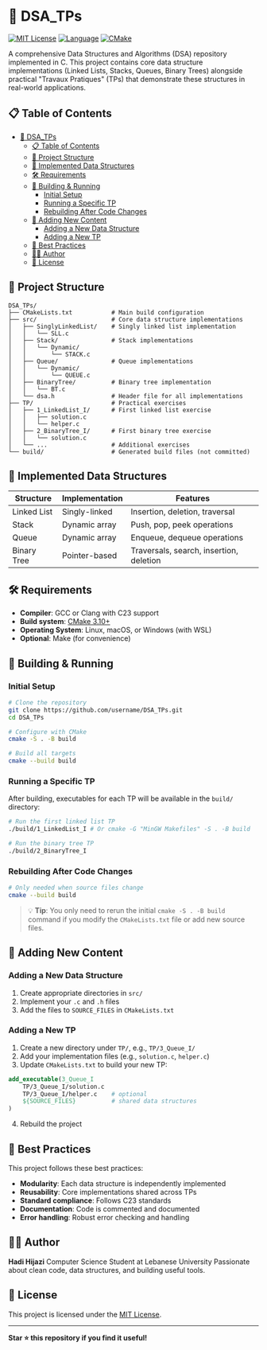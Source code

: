 # 🧩 DSA_TPs

[![MIT License](https://img.shields.io/badge/License-MIT-green.svg)](LICENSE)
[![Language](https://img.shields.io/badge/language-C23-blue.svg)](https://en.cppreference.com/w/c/23)
[![CMake](https://img.shields.io/badge/build-CMake-brightgreen.svg)](https://cmake.org/)

A comprehensive Data Structures and Algorithms (DSA) repository implemented in C. This project contains core data structure implementations (Linked Lists, Stacks, Queues, Binary Trees) alongside practical "Travaux Pratiques" (TPs) that demonstrate these structures in real-world applications.

## 📋 Table of Contents

- [🧩 DSA\_TPs](#-dsa_tps)
  - [📋 Table of Contents](#-table-of-contents)
  - [📁 Project Structure](#-project-structure)
  - [🔢 Implemented Data Structures](#-implemented-data-structures)
  - [🛠️ Requirements](#️-requirements)
  - [🚀 Building \& Running](#-building--running)
    - [Initial Setup](#initial-setup)
    - [Running a Specific TP](#running-a-specific-tp)
    - [Rebuilding After Code Changes](#rebuilding-after-code-changes)
  - [📝 Adding New Content](#-adding-new-content)
    - [Adding a New Data Structure](#adding-a-new-data-structure)
    - [Adding a New TP](#adding-a-new-tp)
  - [💼 Best Practices](#-best-practices)
  - [👨‍💻 Author](#-author)
  - [📄 License](#-license)

## 📁 Project Structure

```
DSA_TPs/
├── CMakeLists.txt           # Main build configuration
├── src/                     # Core data structure implementations
│   ├── SinglyLinkedList/    # Singly linked list implementation
│   │   └── SLL.c
│   ├── Stack/               # Stack implementations
│   │   └── Dynamic/
│   │       └── STACK.c
│   ├── Queue/               # Queue implementations
│   │   └── Dynamic/
│   │       └── QUEUE.c
│   ├── BinaryTree/          # Binary tree implementation
│   │   └── BT.c
│   └── dsa.h                # Header file for all implementations
├── TP/                      # Practical exercises
│   ├── 1_LinkedList_I/      # First linked list exercise
│   │   ├── solution.c
│   │   └── helper.c
│   ├── 2_BinaryTree_I/      # First binary tree exercise
│   │   └── solution.c
│   └── ...                  # Additional exercises
└── build/                   # Generated build files (not committed)
```

## 🔢 Implemented Data Structures

| Structure   | Implementation | Features                                |
| ----------- | -------------- | --------------------------------------- |
| Linked List | Singly-linked  | Insertion, deletion, traversal          |
| Stack       | Dynamic array  | Push, pop, peek operations              |
| Queue       | Dynamic array  | Enqueue, dequeue operations             |
| Binary Tree | Pointer-based  | Traversals, search, insertion, deletion |

## 🛠️ Requirements

- **Compiler**: GCC or Clang with C23 support
- **Build system**: [CMake 3.10+](https://cmake.org/download/)
- **Operating System**: Linux, macOS, or Windows (with WSL)
- **Optional**: Make (for convenience)

## 🚀 Building & Running

### Initial Setup

```bash
# Clone the repository
git clone https://github.com/username/DSA_TPs.git
cd DSA_TPs

# Configure with CMake
cmake -S . -B build

# Build all targets
cmake --build build
```

### Running a Specific TP

After building, executables for each TP will be available in the `build/` directory:

```bash
# Run the first linked list TP
./build/1_LinkedList_I # Or cmake -G "MinGW Makefiles" -S . -B build

# Run the binary tree TP
./build/2_BinaryTree_I
```

### Rebuilding After Code Changes

```bash
# Only needed when source files change
cmake --build build
```

> 💡 **Tip**: You only need to rerun the initial `cmake -S . -B build` command if you modify the `CMakeLists.txt` file or add new source files.

## 📝 Adding New Content

### Adding a New Data Structure

1. Create appropriate directories in `src/`
2. Implement your `.c` and `.h` files
3. Add the files to `SOURCE_FILES` in `CMakeLists.txt`

### Adding a New TP

1. Create a new directory under `TP/`, e.g., `TP/3_Queue_I/`
2. Add your implementation files (e.g., `solution.c`, `helper.c`)
3. Update `CMakeLists.txt` to build your new TP:

```cmake
add_executable(3_Queue_I
    TP/3_Queue_I/solution.c
    TP/3_Queue_I/helper.c    # optional
    ${SOURCE_FILES}          # shared data structures
)
```

4. Rebuild the project

## 💼 Best Practices

This project follows these best practices:

- **Modularity**: Each data structure is independently implemented
- **Reusability**: Core implementations shared across TPs
- **Standard compliance**: Follows C23 standards
- **Documentation**: Code is commented and documented
- **Error handling**: Robust error checking and handling

## 👨‍💻 Author

**Hadi Hijazi**
Computer Science Student at Lebanese University
Passionate about clean code, data structures, and building useful tools.

## 📄 License

This project is licensed under the [MIT License](LICENSE).

---

**Star ⭐ this repository if you find it useful!**
